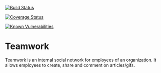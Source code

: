 [![Build Status](https://travis-ci.com/kunsal/teamwork.svg?branch=develop)](https://travis-ci.com/kunsal/teamwork)

[![Coverage Status](https://coveralls.io/repos/github/kunsal/teamwork/badge.svg?branch=develop)](https://coveralls.io/github/kunsal/teamwork?branch=develop)
    
[![Known Vulnerabilities](https://snyk.io/test/github/kunsal/teamwork/badge.svg?targetFile=package.json)](https://snyk.io/test/github/kunsal/teamwork?targetFile=package.json)

# Teamwork
Teamwork is an internal social network for employees of an organization. It allows employees to create, share and comment on articles/gifs.

# 
